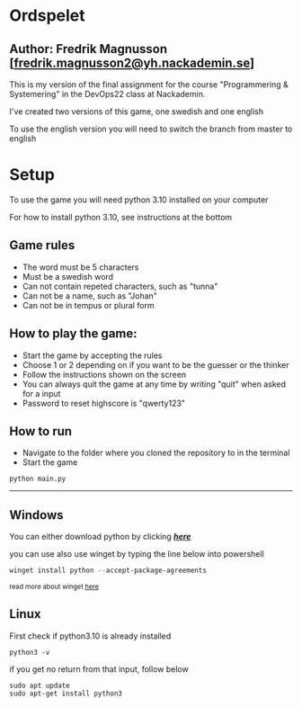 # Ordspelet
## Author: Fredrik Magnusson [fredrik.magnusson2@yh.nackademin.se] ##

This is my version of the final assignment for the course "Programmering & Systemering" in the DevOps22 class at Nackademin.

I've created two versions of this game, one swedish and one english

To use the english version you will need to switch the branch from master to english


# **Setup** 
To use the game you will need python 3.10 installed on your computer

For how to install python 3.10, see instructions at the bottom


## **Game rules** ##
- The word must be 5 characters 
- Must be a swedish word
- Can not contain repeted characters, such as "tunna"
- Can not be a name, such as "Johan"
- Can not be in tempus or plural form

## **How to play the game:** ##
- Start the game by accepting the rules
- Choose 1 or 2 depending on if you want to be the guesser or the thinker
- Follow the instructions shown on the screen
- You can always quit the game at any time by writing "quit" when asked for a input
- Password to reset highscore is "qwerty123"

## **How to run** ##
- Navigate to the folder where you cloned the repository to in the terminal
- Start the game
```
python main.py 
```
-----



## **Windows** ##

You can either download python by clicking **_[here](https://www.python.org/downloads/)_**

you can use also use winget by typing the line below into powershell
```powershell
winget install python --accept-package-agreements
```
<sup>read more about winget [here](https://learn.microsoft.com/en-us/windows/package-manager/winget/)</sup>

## **Linux** ##

First check if python3.10 is already installed
```
python3 -v
```
if you get no return from that input, follow below
```
sudo apt update
sudo apt-get install python3
```
